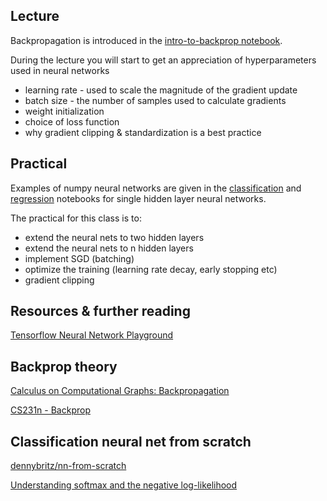 ## Lecture

Backpropagation is introduced in the [intro-to-backprop notebook](https://github.com/ADGEfficiency/teaching-monolith/blob/master/backprop/intro-to-backprop.ipynb).

During the lecture you will start to get an appreciation of hyperparameters used in neural networks
- learning rate - used to scale the magnitude of the gradient update
- batch size - the number of samples used to calculate gradients
- weight initialization
- choice of loss function
- why gradient clipping & standardization is a best practice

## Practical

Examples of numpy neural networks are given in the [classification](https://github.com/ADGEfficiency/teaching-monolith/blob/master/backprop/classification.ipynb) and [regression](https://github.com/ADGEfficiency/teaching-monolith/blob/master/backprop/regression.ipynb) notebooks for single hidden layer neural networks.

The practical for this class is to:
- extend the neural nets to two hidden layers
- extend the neural nets to n hidden layers
- implement SGD (batching)
- optimize the training (learning rate decay, early stopping etc)
- gradient clipping

## Resources & further reading

[Tensorflow Neural Network Playground](https://playground.tensorflow.org/)

## Backprop theory

[Calculus on Computational Graphs: Backpropagation](http://colah.github.io/posts/2015-08-Backprop/)

[CS231n - Backprop](http://cs231n.github.io/optimization-2/)

## Classification neural net from scratch

[dennybritz/nn-from-scratch](https://github.com/dennybritz/nn-from-scratch/blob/master/nn-from-scratch.ipynb)

[Understanding softmax and the negative log-likelihood](https://ljvmiranda921.github.io/notebook/2017/08/13/softmax-and-the-negative-log-likelihood/
)
